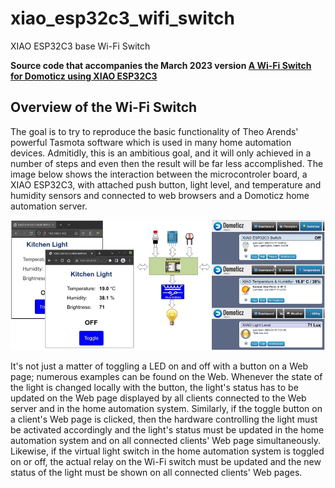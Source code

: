 # xiao_esp32c3_wifi_switch

XIAO ESP32C3 base Wi-Fi Switch

**Source code that accompanies the March 2023 version [A Wi-Fi Switch for Domoticz using XIAO ESP32C3](https://sigmdel.ca/michel/ha/xiao/xiao_esp32c3_wifi_switch_en.html)**

## Overview of the Wi-Fi Switch

The goal is to try to reproduce the basic functionality of Theo Arends' powerful Tasmota software which is used in many home automation devices. Admitidly, this is an ambitious goal, and it will only achieved in a number of steps and even then the result will be far less accomplished. The image below shows the interaction between the microcontroler board, a XIAO ESP32C3, with attached push button, light level, and temperature and humidity sensors and connected to web browsers and a Domoticz home automation server.

![Landscape](img/xiao_esp32c3_in_ha.jpg)

 It's not just a matter of toggling a LED on and off with a button on a Web page; numerous examples can be found on the Web. Whenever the state of the light is changed locally with the button, the light's status has to be updated on the Web page displayed by all clients connected to the Web server and in the home automation system. Similarly, if the toggle button on a client's Web page is clicked, then the hardware controlling the light must be activated accordingly and the light's status must be updated in the home automation system and on all connected clients' Web page simultaneously. Likewise, if the virtual light switch in the home automation system is toggled on or off, the actual relay on the Wi-Fi switch must be updated and the new status of the light must be shown on all connected clients' Web pages.
